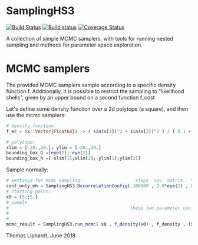 # SamplingHS3
[![Build Status](https://travis-ci.org/lithom/SamplingHS3.jl.svg?branch=master)](https://travis-ci.org/lithom/SamplingHS3.jl)  [![Build status](https://ci.appveyor.com/api/projects/status/le0qla5a7i34adal/branch/master?svg=true)](https://ci.appveyor.com/project/lithom/samplinghs3-jl/branch/master)
  [![Coverage Status](https://coveralls.io/repos/github/lithom/SamplingHS3.jl/badge.svg?branch=master)](https://coveralls.io/github/lithom/SamplingHS3.jl?branch=master)

A collection of simple MCMC samplers, with tools for running nested sampling and methods for parameter space exploration.


# MCMC samplers
The provided MCMC samplers sample according to a specific density function f. Additionally, it is possible to restrict the sampling to "likelihood shells", given by an upper bound on a second function f_cost

Let's define some density function over a 2d polytope (a square), and then use the mcmc samplers:
```julia
# density function
f_ec = (x::Vector{Float64}) -> ( sin(x[1])^2 + sin(x[2])^2 ) / ( 0.1 + x[1]*x[1] + x[2]*x[2] )^(1/2.5)

# polytope:
xlim = [-20.,20.]; ylim = [-20.,20.]
bounding_box_G =[eye(2);-eye(2)]
bounding_box_h =[-xlim[1];xlim[2];-ylim[1];ylim[2]]
```

Sample normally:
```julia
# settings for mcmc sampling:                    steps  cov. matrix   %hr   %mh
conf_only_mh = SamplingHS3.DecorrelationConfig( 100000 , 1.0*eye(2) , 0.0 , 1.0 )
# starting point:
x0 = [5.;5.]
# sample
#                                              these two parameter can be used to restrict the sampled space
#                                                                         ___|___
#                                                                        |       | 
mcmc_result = SamplingHS3.run_mcmc( x0 , f_density(x0) , f_density , (x) -> 0 , 1.0 , bounding_box_G  , bounding_box_h , conf_only_mh )


```






Thomas Liphardt, June 2018
